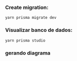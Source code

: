 ### Create migration:

```
yarn prisma migrate dev
```

### Visualizar banco de dados:

```
yarn prisma studio
```

### gerando diagrama

```

```
